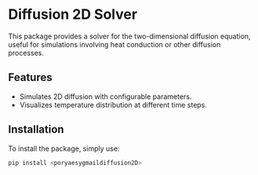 # Diffusion 2D Solver

This package provides a solver for the two-dimensional diffusion equation, useful for simulations involving heat conduction or other diffusion processes.

## Features
- Simulates 2D diffusion with configurable parameters.
- Visualizes temperature distribution at different time steps.

## Installation
To install the package, simply use:
```bash
pip install <poryaesygmaildiffusion2D>
